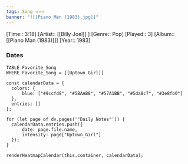 ```yaml
---
tags: Song ⭐⭐⭐ 
banner: "![[Piano Man (1983).jpg]]"
---
```

[Time:: 3:18]
[Artist:: [[Billy Joel]] ]
[Genre:: Pop]
[Played:: 3]
[Album:: [[Piano Man (1983)]]]
[Year:: 1983]
### Dates
````dataview
TABLE Favorite_Song
WHERE Favorite_Song = [[Uptown Girl]]
````

  ```dataviewjs
const calendarData = { 
	colors: { 
		blue: ["#9ccfd8", "#5BAAB8", "#57A1BB", "#5da8c7", "#3e8fb0"] 
	}, 
	entries: [] 
}; 

for (let page of dv.pages('"Daily Notes"')) { 
	calendarData.entries.push({ 
		date: page.file.name, 
		intensity: page["Uptown_Girl"]
	}); 
} 

renderHeatmapCalendar(this.container, calendarData);
```
